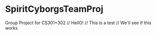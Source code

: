 # SpiritCyborgsTeamProj
Group Project for CS301+302
// HellO!
// This is a test
// We'll see if this works